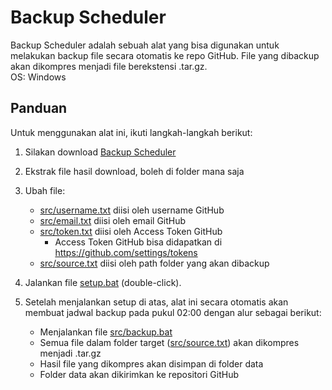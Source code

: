# Backup Scheduler

Backup Scheduler adalah sebuah alat yang bisa digunakan untuk melakukan backup file secara otomatis ke repo GitHub. File yang dibackup akan dikompres menjadi file berekstensi .tar.gz.  
OS: Windows
  
## Panduan

Untuk menggunakan alat ini, ikuti langkah-langkah berikut:  
  
1. Silakan download [Backup Scheduler](https://github.com/argvn-dev/backup-scheduler/archive/refs/heads/master.zip "Download Backup Scheduler")  
2. Ekstrak file hasil download, boleh di folder mana saja
3. Ubah file:  
    - [src/username.txt](https://github.com/argvn-dev/backup-scheduler/blob/master/src/username.txt) diisi oleh username GitHub
    - [src/email.txt](https://github.com/argvn-dev/backup-scheduler/blob/master/src/email.txt) diisi oleh email GitHub
    - [src/token.txt](https://github.com/argvn-dev/backup-scheduler/blob/master/src/token.txt) diisi oleh Access Token GitHub
        - Access Token GitHub bisa didapatkan di <https://github.com/settings/tokens>
    - [src/source.txt](https://github.com/argvn-dev/backup-scheduler/blob/master/src/source.txt) diisi oleh path folder yang akan dibackup
4. Jalankan file [setup.bat](https://github.com/argvn-dev/backup-scheduler/blob/master/setup.bat) (double-click).  
  
5. Setelah menjalankan setup di atas, alat ini secara otomatis akan membuat jadwal backup pada pukul 02:00 dengan alur sebagai berikut:  
    - Menjalankan file [src/backup.bat](https://github.com/argvn-dev/backup-scheduler/blob/master/src/backup.txt)
    - Semua file dalam folder target ([src/source.txt](https://github.com/argvn-dev/backup-scheduler/blob/master/src/source.txt)) akan dikompres menjadi .tar.gz
    - Hasil file yang dikompres akan disimpan di folder data
    - Folder data akan dikirimkan ke repositori GitHub